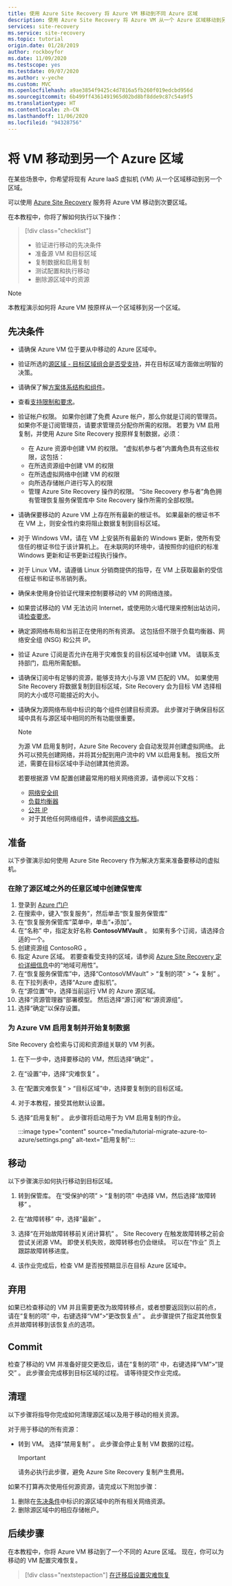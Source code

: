 ```yaml
---
title: 使用 Azure Site Recovery 将 Azure VM 移动到不同 Azure 区域
description: 使用 Azure Site Recovery 将 Azure VM 从一个 Azure 区域移动到另一个 Azure 区域。
services: site-recovery
ms.service: site-recovery
ms.topic: tutorial
origin.date: 01/28/2019
author: rockboyfor
ms.date: 11/09/2020
ms.testscope: yes
ms.testdate: 09/07/2020
ms.author: v-yeche
ms.custom: MVC
ms.openlocfilehash: a9ae3854f9425c4d7816a5fb260f019edcbd956d
ms.sourcegitcommit: 6b499ff4361491965d02bd8bf8dde9c87c54a9f5
ms.translationtype: HT
ms.contentlocale: zh-CN
ms.lasthandoff: 11/06/2020
ms.locfileid: "94328756"
---
```

# <a name="move-vms-to-another-azure-region"></a>将 VM 移动到另一个 Azure 区域

在某些场景中，你希望将现有 Azure IaaS 虚拟机 (VM) 从一个区域移动到另一个区域。

<!--Not Available on  For example, you want to improve reliability and availability of your existing VMs, to improve manageability, or to move for governance reasons. For more information, see the [Azure VM move overview](azure-to-azure-move-overview.md)-->

可以使用 [Azure Site Recovery](site-recovery-overview.md) 服务将 Azure VM 移动到次要区域。

在本教程中，你将了解如何执行以下操作：

> [!div class="checklist"]
> 
> * 验证进行移动的先决条件
> * 准备源 VM 和目标区域
> * 复制数据和启用复制
> * 测试配置和执行移动
> * 删除源区域中的资源

<!--Not Available on [!IMPORTANT]-->
<!--Not Available on [Azure Resource Mover](../resource-mover/tutorial-move-region-virtual-machines.md)-->
> [!NOTE]
> 本教程演示如何将 Azure VM 按原样从一个区域移到另一个区域。

<!--Not Available on [Move Azure VMs into Availability Zones tutorial](move-azure-vms-avset-azone.md)-->

<a name="verify-prerequisites"></a>
## <a name="prerequisites"></a><a name="prerequisites"></a>先决条件

- 请确保 Azure VM 位于要从中移动的 Azure 区域中。
- 验证所选的[源区域 - 目标区域组合是否受支持](./azure-to-azure-support-matrix.md#region-support)，并在目标区域方面做出明智的决策。
- 请确保了解[方案体系结构和组件](azure-to-azure-architecture.md)。
- 查看[支持限制和要求](azure-to-azure-support-matrix.md)。
- 验证帐户权限。 如果你创建了免费 Azure 帐户，那么你就是订阅的管理员。 如果你不是订阅管理员，请要求管理员分配你所需的权限。 若要为 VM 启用复制，并使用 Azure Site Recovery 按原样复制数据，必须：

    - 在 Azure 资源中创建 VM 的权限。 “虚拟机参与者”内置角色具有这些权限，这包括：
    - 在所选资源组中创建 VM 的权限
    - 在所选虚拟网络中创建 VM 的权限
    - 向所选存储帐户进行写入的权限
    - 管理 Azure Site Recovery 操作的权限。 “Site Recovery 参与者”角色拥有管理恢复服务保管库中 Site Recovery 操作所需的全部权限。

- 请确保要移动的 Azure VM 上存在所有最新的根证书。 如果最新的根证书不在 VM 上，则安全性约束将阻止数据复制到目标区域。

- 对于 Windows VM，请在 VM 上安装所有最新的 Windows 更新，使所有受信任的根证书位于该计算机上。 在未联网的环境中，请按照你的组织的标准 Windows 更新和证书更新过程执行操作。

- 对于 Linux VM，请遵循 Linux 分销商提供的指导，在 VM 上获取最新的受信任根证书和证书吊销列表。

- 确保未使用身份验证代理来控制要移动的 VM 的网络连接。

- 如果尝试移动的 VM 无法访问 Internet，或使用防火墙代理来控制出站访问，请[检查要求](azure-to-azure-tutorial-enable-replication.md#set-up-outbound-network-connectivity-for-vms)。

- 确定源网络布局和当前正在使用的所有资源。 这包括但不限于负载均衡器、网络安全组 (NSG) 和公共 IP。

- 验证 Azure 订阅是否允许在用于灾难恢复的目标区域中创建 VM。 请联系支持部门，启用所需配额。

- 请确保订阅中有足够的资源，能够支持大小与源 VM 匹配的 VM。 如果使用 Site Recovery 将数据复制到目标区域，Site Recovery 会为目标 VM 选择相同的大小或尽可能接近的大小。

- 请确保为源网络布局中标识的每个组件创建目标资源。 此步骤对于确保目标区域中具有与源区域中相同的所有功能很重要。

    > [!NOTE]
    > 为源 VM 启用复制时，Azure Site Recovery 会自动发现并创建虚拟网络。 此外可以预先创建网络，并将其分配到用户流中的 VM 以启用复制。 按后文所述，需要在目标区域中手动创建其他资源。

    若要根据源 VM 配置创建最常用的相关网络资源，请参阅以下文档：
    - [网络安全组](../virtual-network/manage-network-security-group.md)
    - [负载均衡器](../load-balancer/index.yml)
    - [公共 IP](../virtual-network/virtual-network-public-ip-address.md)
    - 对于其他任何网络组件，请参阅[网络文档](https://docs.azure.cn/zh-cn/?pivot=products&panel=network)。

    <!--CORRECT ON https://docs.azure.cn/zh-cn/?pivot=products&panel=network-->

## <a name="prepare"></a>准备
以下步骤演示如何使用 Azure Site Recovery 作为解决方案来准备要移动的虚拟机。 

### <a name="create-the-vault-in-any-region-except-the-source-region"></a>在除了源区域之外的任意区域中创建保管库

1. 登录到 [Azure 门户](https://portal.azure.cn)
1. 在搜索中，键入“恢复服务”，然后单击“恢复服务保管库”
1. 在“恢复服务保管库”菜单中，单击“+添加”。
1. 在“名称”  中，指定友好名称 **ContosoVMVault** 。 如果有多个订阅，请选择合适的一个。
1. 创建资源组 ContosoRG  。
1. 指定 Azure 区域。 若要查看受支持的区域，请参阅 [Azure Site Recovery 定价详细信息](https://www.azure.cn/pricing/details/site-recovery/)中的“地域可用性”。
1. 在“恢复服务保管库”中，选择“ContosoVMVault” > “复制的项” > “+ 复制”   。
1. 在下拉列表中，选择“Azure 虚拟机”。
1. 在“源位置”中，选择当前运行 VM 的 Azure 源区域。
1. 选择“资源管理器”部署模型。 然后选择“源订阅”和“源资源组”。
1. 选择“确定”以保存设置。

### <a name="enable-replication-for-azure-vms-and-start-copying-the-data"></a>为 Azure VM 启用复制并开始复制数据

Site Recovery 会检索与订阅和资源组关联的 VM 列表。

1. 在下一步中，选择要移动的 VM，然后选择“确定”  。
1. 在“设置”中，选择“灾难恢复”   。
1. 在“配置灾难恢复” > “目标区域”中，选择要复制到的目标区域。
1. 对于本教程，接受其他默认设置。
1. 选择“启用复制”  。 此步骤将启动用于为 VM 启用复制的作业。

    :::image type="content" source="media/tutorial-migrate-azure-to-azure/settings.png" alt-text="启用复制":::

## <a name="move"></a>移动

以下步骤演示如何执行移动到目标区域。

1. 转到保管库。 在“受保护的项”   > “复制的项”  中选择 VM，然后选择“故障转移”  。

    <!--MOONCAKE: **Protected Items** to replace **Setting**-->

2. 在“故障转移”  中，选择“最新”  。
3. 选择“在开始故障转移前关闭计算机”  。 Site Recovery 在触发故障转移之前会尝试关闭源 VM。 即使关机失败，故障转移也仍会继续。 可以在“作业”  页上跟踪故障转移进度。
4. 该作业完成后，检查 VM 是否按预期显示在目标 Azure 区域中。

## <a name="discard"></a>弃用 

如果已检查移动的 VM 并且需要更改为故障转移点，或者想要返回到以前的点，请在“复制的项”  中，右键选择“VM”>“更改恢复点”  。 此步骤提供了指定其他恢复点并故障转移到该恢复点的选项。 

## <a name="commit"></a>Commit 

检查了移动的 VM 并准备好提交更改后，请在“复制的项”  中，右键选择“VM”>“提交”  。 此步骤会完成移到目标区域的过程。 请等待提交作业完成。

## <a name="clean-up"></a>清理

以下步骤将指导你完成如何清理源区域以及用于移动的相关资源。

对于用于移动的所有资源：

- 转到 VM。 选择“禁用复制”  。 此步骤会停止复制 VM 数据的过程。

    > [!IMPORTANT]
    > 请务必执行此步骤，避免 Azure Site Recovery 复制产生费用。

如果不打算再次使用任何源资源，请完成以下附加步骤：

1. 删除在[先决条件](#prerequisites)中标识的源区域中的所有相关网络资源。
1. 删除源区域中的相应存储帐户。

## <a name="next-steps"></a>后续步骤

在本教程中，你将 Azure VM 移动到了一个不同的 Azure 区域。 现在，你可以为移动的 VM 配置灾难恢复。

> [!div class="nextstepaction"]
> [在迁移后设置灾难恢复](azure-to-azure-quickstart.md)

<!-- Update_Description: update meta properties, wording update, update link -->